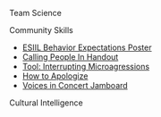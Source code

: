 Team Science

Community Skills
- [ESIIL Behavior Expectations Poster](https://drive.google.com/file/d/1sXnufOC1PbRUSSxgE0MX21wxwal1EHEz/view?usp=sharing)
- [Calling People In Handout](https://drive.google.com/file/d/1xvtRWKiaC-OB6MgmXqJfJWci2z0-jj_T/view?usp=sharing)
- [Tool: Interrupting Microagressions](https://drive.google.com/file/d/1QzV0PAokAHhDKt6Hdn96j1U8oWNrFFXq/view?usp=sharing)
- [How to Apologize](https://hbr.org/2020/07/youve-been-called-out-for-a-microaggression-what-do-you-do)
- [Voices in Concert Jamboard](https://jamboard.google.com/d/1-G44P6aE0pY2mDdanbqYr6o2ckOw0ezgrBbxk9Qfq6Y/edit?usp=sharing)

Cultural Intelligence
